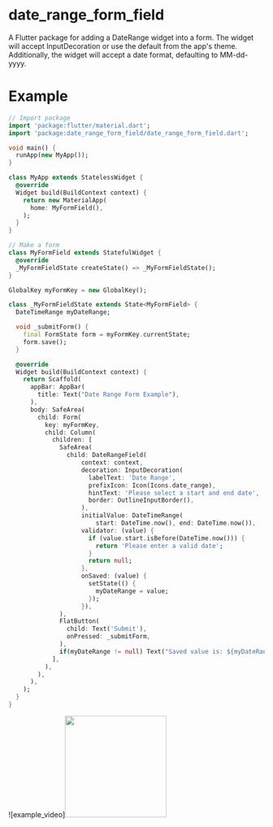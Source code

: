 # date_range_form_field

A Flutter package for adding a DateRange widget into a form. 
The widget will accept InputDecoration or use the default from the app's theme.
Additionally, the widget will accept a date format, defaulting to MM-dd-yyyy.

# Example
``` dart
// Import package
import 'package:flutter/material.dart';
import 'package:date_range_form_field/date_range_form_field.dart';

void main() {
  runApp(new MyApp());
}

class MyApp extends StatelessWidget {
  @override
  Widget build(BuildContext context) {
    return new MaterialApp(
      home: MyFormField(),
    );
  }
}

// Make a form
class MyFormField extends StatefulWidget {
  @override
  _MyFormFieldState createState() => _MyFormFieldState();
}

GlobalKey myFormKey = new GlobalKey();

class _MyFormFieldState extends State<MyFormField> {
  DateTimeRange myDateRange;

  void _submitForm() {
    final FormState form = myFormKey.currentState;
    form.save();
  }

  @override
  Widget build(BuildContext context) {
    return Scaffold(
      appBar: AppBar(
        title: Text("Date Range Form Example"),
      ),
      body: SafeArea(
        child: Form(
          key: myFormKey,
          child: Column(
            children: [
              SafeArea(
                child: DateRangeField(
                    context: context,
                    decoration: InputDecoration(
                      labelText: 'Date Range',
                      prefixIcon: Icon(Icons.date_range),
                      hintText: 'Please select a start and end date',
                      border: OutlineInputBorder(),
                    ),
                    initialValue: DateTimeRange(
                        start: DateTime.now(), end: DateTime.now()),
                    validator: (value) {
                      if (value.start.isBefore(DateTime.now())) {
                        return 'Please enter a valid date';
                      }
                      return null;
                    },
                    onSaved: (value) {
                      setState(() {
                        myDateRange = value;
                      });
                    }),
              ),
              FlatButton(
                child: Text('Submit'),
                onPressed: _submitForm,
              ),
              if(myDateRange != null) Text("Saved value is: ${myDateRange.toString()}")
            ],
          ),
        ),
      ),
    );
  }
}
```

![example_video]<img src="https://user-images.githubusercontent.com/65566908/91237186-f0440b80-e707-11ea-919f-846d0c6504c4.gif" height="200"/>
